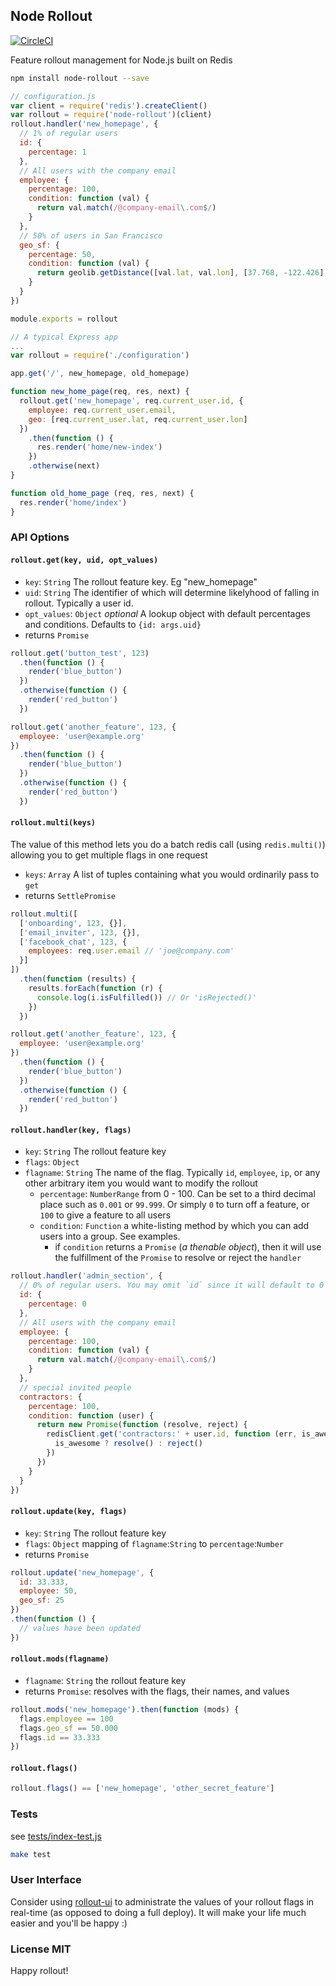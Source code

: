 ## Node Rollout
[![CircleCI](https://circleci.com/gh/mix/node-rollout/tree/master.svg?style=svg)](https://circleci.com/gh/mix/node-rollout/tree/master)

Feature rollout management for Node.js built on Redis

``` sh
npm install node-rollout --save
```

``` js
// configuration.js
var client = require('redis').createClient()
var rollout = require('node-rollout')(client)
rollout.handler('new_homepage', {
  // 1% of regular users
  id: {
    percentage: 1
  },
  // All users with the company email
  employee: {
    percentage: 100,
    condition: function (val) {
      return val.match(/@company-email\.com$/)
    }
  },
  // 50% of users in San Francisco
  geo_sf: {
    percentage: 50,
    condition: function (val) {
      return geolib.getDistance([val.lat, val.lon], [37.768, -122.426], 'miles') < 7
    }
  }
})

module.exports = rollout
```

``` js
// A typical Express app
...
var rollout = require('./configuration')

app.get('/', new_homepage, old_homepage)

function new_home_page(req, res, next) {
  rollout.get('new_homepage', req.current_user.id, {
    employee: req.current_user.email,
    geo: [req.current_user.lat, req.current_user.lon]
  })
    .then(function () {
      res.render('home/new-index')
    })
    .otherwise(next)
}

function old_home_page (req, res, next) {
  res.render('home/index')
}

```


### API Options

#### `rollout.get(key, uid, opt_values)`

 - `key`: `String` The rollout feature key. Eg "new_homepage"
 - `uid`: `String` The identifier of which will determine likelyhood of falling in rollout. Typically a user id.
 - `opt_values`: `Object` *optional* A lookup object with default percentages and conditions. Defaults to `{id: args.uid}`
 - returns `Promise`

``` js
rollout.get('button_test', 123)
  .then(function () {
    render('blue_button')
  })
  .otherwise(function () {
    render('red_button')
  })

rollout.get('another_feature', 123, {
  employee: 'user@example.org'
})
  .then(function () {
    render('blue_button')
  })
  .otherwise(function () {
    render('red_button')
  })
```

#### `rollout.multi(keys)`
The value of this method lets you do a batch redis call (using `redis.multi()`) allowing you to get multiple flags in one request

 - `keys`: `Array` A list of tuples containing what you would ordinarily pass to `get`
 - returns `SettlePromise`

``` js
rollout.multi([
  ['onboarding', 123, {}],
  ['email_inviter', 123, {}],
  ['facebook_chat', 123, {
    employees: req.user.email // 'joe@company.com'
  }]
])
  .then(function (results) {
    results.forEach(function (r) {
      console.log(i.isFulfilled()) // Or 'isRejected()'
    })
  })

rollout.get('another_feature', 123, {
  employee: 'user@example.org'
})
  .then(function () {
    render('blue_button')
  })
  .otherwise(function () {
    render('red_button')
  })
```

#### `rollout.handler(key, flags)`
 - `key`: `String` The rollout feature key
 - `flags`: `Object`
  - `flagname`: `String` The name of the flag. Typically `id`, `employee`, `ip`, or any other arbitrary item you would want to modify the rollout
    - `percentage`: `NumberRange` from 0 - 100. Can be set to a third decimal place such as `0.001` or `99.999`. Or simply `0` to turn off a feature, or `100` to give a feature to all users
    - `condition`: `Function` a white-listing method by which you can add users into a group. See examples.
      - if `condition` returns a `Promise` (*a thenable object*), then it will use the fulfillment of the `Promise` to resolve or reject the `handler`

``` js
rollout.handler('admin_section', {
  // 0% of regular users. You may omit `id` since it will default to 0
  id: {
    percentage: 0
  },
  // All users with the company email
  employee: {
    percentage: 100,
    condition: function (val) {
      return val.match(/@company-email\.com$/)
    }
  },
  // special invited people
  contractors: {
    percentage: 100,
    condition: function (user) {
      return new Promise(function (resolve, reject) {
        redisClient.get('contractors:' + user.id, function (err, is_awesome) {
          is_awesome ? resolve() : reject()
        })
      })
    }
  }
})
```

#### `rollout.update(key, flags)`
 - `key`: `String` The rollout feature key
 - `flags`: `Object` mapping of `flagname`:`String` to `percentage`:`Number`
 - returns `Promise`

``` js
rollout.update('new_homepage', {
  id: 33.333,
  employee: 50,
  geo_sf: 25
})
.then(function () {
  // values have been updated
})
```

#### `rollout.mods(flagname)`
  - `flagname`: `String` the rollout feature key
  - returns `Promise`: resolves with the flags, their names, and values

``` js
rollout.mods('new_homepage').then(function (mods) {
  flags.employee == 100
  flags.geo_sf == 50.000
  flags.id == 33.333
})
```

#### `rollout.flags()`

``` js
rollout.flags() == ['new_homepage', 'other_secret_feature']
```

### Tests
see [tests/index-test.js](tests/index-test.js)

``` sh
make test
```

### User Interface
Consider using [rollout-ui](https://github.com/ded/rollout-ui) to administrate the values of your rollout flags in real-time (as opposed to doing a full deploy). It will make your life much easier and you'll be happy :)

### License MIT

Happy rollout!
